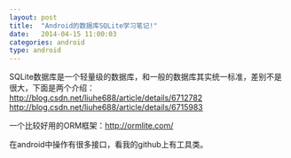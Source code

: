 ```yaml
---
layout: post
title:  "Android的数据库SQLite学习笔记!"
date:   2014-04-15 11:00:03
categories: android
type: android
---
```


SQLite数据库是一个轻量级的数据库，和一般的数据库其实统一标准，差别不是很大，下面是两个介绍：  
http://blog.csdn.net/liuhe688/article/details/6712782  
http://blog.csdn.net/liuhe688/article/details/6715983  

一个比较好用的ORM框架：http://ormlite.com/

在android中操作有很多接口，看我的github上有工具类。